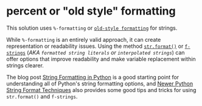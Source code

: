 # percent or "old style" formatting

This solution uses `%-formatting` or [`old-style formatting`](https://docs.python.org/release/3.9.6/library/stdtypes.html#old-string-formatting) for strings.

While `%-formatting` is an entirely valid approach, it can create representation or readability issues.
Using the method [`str.format()`](https://docs.python.org/3/library/stdtypes.html#str.format) or [`f-strings`](https://docs.python.org/3/reference/lexical_analysis.html#formatted-string-literals) (_AKA `formatted string literals` or `interpolated strings`_) can offer options that improve readability and make variable replacement within strings clearer.

The blog post [String Formatting in Python](https://realpython.com/python-string-formatting/) is a good starting point for understanding all of Python's string formatting options, and [Newer Python String Format Techniques](https://realpython.com/python-formatted-output/) also provides some good tips and tricks for using `str.format()` and `f-strings`.
